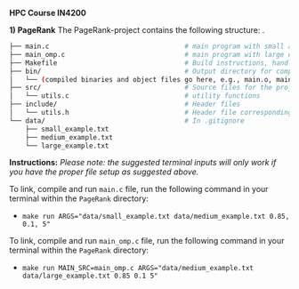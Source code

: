 **HPC Course IN4200**

**1) PageRank**
The PageRank-project contains the following structure: 
.
```bash
├── main.c                                  # main program with small and medium examples
├── main_omp.c                              # main program with large example
├── Makefile                                # Build instructions, handles compilation, linking, and cleaning
├── bin/                                    # Output directory for compiled binaries and object files
│   └── (compiled binaries and object files go here, e.g., main.o, main executable)
├── src/                                    # Source files for the project's implementation
│   └── utils.c                             # utility functions                     
├── include/                                # Header files 
│   └── utils.h                             # Header file corresponding to utils.cpp            
└── data/                                   # In .gitignore
    ├── small_example.txt
    ├── medium_example.txt
    └── large_example.txt
```


**Instructions:**
*Please note: the suggested terminal inputs will only work if you have the proper file setup as suggested above.*

To link, compile and run ```main.c``` file, run the following command in your terminal within the ```PageRank``` directory: 

- ```make run ARGS="data/small_example.txt data/medium_example.txt 0.85, 0.1, 5"```

To link, compile and run ```main_omp.c``` file, run the following command in your terminal within the ```PageRank``` directory: 

- ```make run MAIN_SRC=main_omp.c ARGS="data/medium_example.txt data/large_example.txt 0.85 0.1 5"```


